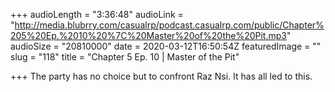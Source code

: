 +++
audioLength = "3:36:48"
audioLink = "http://media.blubrry.com/casualrp/podcast.casualrp.com/public/Chapter%205%20Ep.%2010%20%7C%20Master%20of%20the%20Pit.mp3"
audioSize = "20810000"
date = 2020-03-12T16:50:54Z
featuredImage = ""
slug = "118"
title = "Chapter 5 Ep. 10 | Master of the Pit"

+++
The party has no choice but to confront Raz Nsi. It has all led to this.